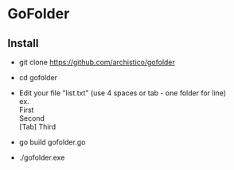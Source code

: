 # GoFolder

## Install
* git clone https://github.com/archistico/gofolder  
* cd gofolder  
  
* Edit your file "list.txt" (use 4 spaces or tab - one folder for line)  
ex.  
First  
Second  
[Tab] Third  

* go build gofolder.go  
* ./gofolder.exe